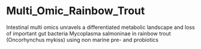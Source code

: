 # Multi_Omic_Rainbow_Trout
Intestinal multi omics unravels a differentiated metabolic landscape and loss of important gut bacteria Mycoplasma salmoninae in rainbow trout (Oncorhynchus mykiss)  using non marine pre- and probiotics 
